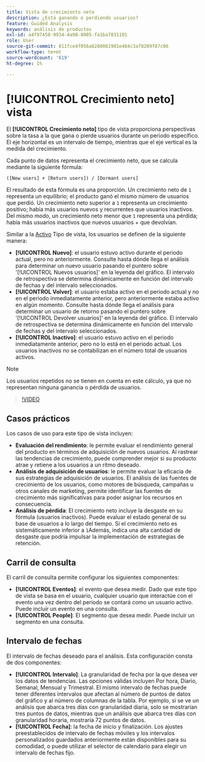```yaml
---
title: Vista de crecimiento neto
description: ¿Está ganando o perdiendo usuarios?
feature: Guided Analysis
keywords: análisis de productos
exl-id: a4f97458-9934-4a98-8005-fa1ba7831101
role: User
source-git-commit: 811fce4f056a6280081901e484c3af8209f87c06
workflow-type: tm+mt
source-wordcount: '619'
ht-degree: 1%

---
```


# [!UICONTROL Crecimiento neto] vista

El **[!UICONTROL Crecimiento neto]** tipo de vista proporciona perspectivas sobre la tasa a la que gana o pierde usuarios durante un periodo específico. El eje horizontal es un intervalo de tiempo, mientras que el eje vertical es la medida del crecimiento.

Cada punto de datos representa el crecimiento neto, que se calcula mediante la siguiente fórmula:

`([New users] + [Return users]) / [Dormant users]`

El resultado de esta fórmula es una proporción. Un crecimiento neto de `1` representa un equilibrio; el producto ganó el mismo número de usuarios que perdió. Un crecimiento neto superior a `1` representa un crecimiento positivo; había más usuarios nuevos y recurrentes que usuarios inactivos. Del mismo modo, un crecimiento neto menor que `1` representa una pérdida; había más usuarios inactivos que nuevos usuarios + que devolvían.

Similar a la [Activo](active.md) Tipo de vista, los usuarios se definen de la siguiente manera:

* **[!UICONTROL Nuevo]**: el usuario estuvo activo durante el periodo actual, pero no anteriormente. Consulte hasta dónde llega el análisis para determinar un nuevo usuario pasando el puntero sobre &#39;[!UICONTROL Nuevos usuarios]&#39; en la leyenda del gráfico. El intervalo de retrospectiva se determina dinámicamente en función del intervalo de fechas y del intervalo seleccionados.
* **[!UICONTROL Volver]**: el usuario estaba activo en el periodo actual y no en el periodo inmediatamente anterior, pero anteriormente estaba activo en algún momento. Consulte hasta dónde llega el análisis para determinar un usuario de retorno pasando el puntero sobre &#39;[!UICONTROL Devolver usuarios]&#39; en la leyenda del gráfico. El intervalo de retrospectiva se determina dinámicamente en función del intervalo de fechas y del intervalo seleccionados.
* **[!UICONTROL Inactivo]**: el usuario estuvo activo en el periodo inmediatamente anterior, pero no lo está en el periodo actual. Los usuarios inactivos no se contabilizan en el número total de usuarios activos.

>[!NOTE]
>
>Los usuarios repetidos no se tienen en cuenta en este cálculo, ya que no representan ninguna ganancia o pérdida de usuarios.

>[!VIDEO](https://video.tv.adobe.com/v/3421664/?learn=on)

## Casos prácticos

Los casos de uso para este tipo de vista incluyen:

* **Evaluación del rendimiento**: le permite evaluar el rendimiento general del producto en términos de adquisición de nuevos usuarios. Al rastrear las tendencias de crecimiento, puede comprender mejor si su producto atrae y retiene a los usuarios a un ritmo deseado.
* **Análisis de adquisición de usuarios**: le permite evaluar la eficacia de sus estrategias de adquisición de usuarios. El análisis de las fuentes de crecimiento de los usuarios, como motores de búsqueda, campañas u otros canales de marketing, permite identificar las fuentes de crecimiento más significativas para poder asignar los recursos en consecuencia.
* **Análisis de pérdida**: El crecimiento neto incluye la desgaste en su fórmula (usuarios inactivos). Puede evaluar el estado general de su base de usuarios a lo largo del tiempo. Si el crecimiento neto es sistemáticamente inferior a `1`Además, indica una alta cantidad de desgaste que podría impulsar la implementación de estrategias de retención.

## Carril de consulta

El carril de consulta permite configurar los siguientes componentes:

* **[!UICONTROL Eventos]**: el evento que desea medir. Dado que este tipo de vista se basa en el usuario, cualquier usuario que interactúe con el evento una vez dentro del periodo se contará como un usuario activo. Puede incluir un evento en una consulta.
* **[!UICONTROL People]**: El segmento que desea medir. Puede incluir un segmento en una consulta.

## Intervalo de fechas

El intervalo de fechas deseado para el análisis. Esta configuración consta de dos componentes:

* **[!UICONTROL Intervalo]**: La granularidad de fecha por la que desea ver los datos de tendencias. Las opciones válidas incluyen Por hora, Diario, Semanal, Mensual y Trimestral. El mismo intervalo de fechas puede tener diferentes intervalos que afectan al número de puntos de datos del gráfico y al número de columnas de la tabla. Por ejemplo, si se ve un análisis que abarca tres días con granularidad diaria, solo se mostrarían tres puntos de datos, mientras que un análisis que abarca tres días con granularidad horaria, mostraría 72 puntos de datos.
* **[!UICONTROL Fecha]**: la fecha de inicio y finalización. Los ajustes preestablecidos de intervalo de fechas móviles y los intervalos personalizados guardados anteriormente están disponibles para su comodidad, o puede utilizar el selector de calendario para elegir un intervalo de fechas fijo.
